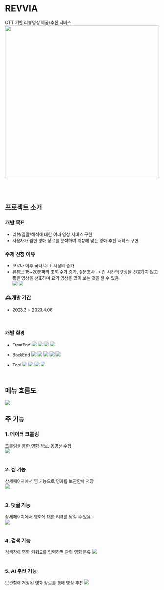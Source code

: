 # REVVIA
OTT 기반 리뷰영상 제공/추천 서비스
<img src="https://github.com/2022-SMHRD-KDT-DataDesign-1/E1i4/assets/117342414/85d973ef-7bef-46d8-b594-01e7cdee168c" style="width:100%; height:500px"/>
<br><br><br><br>

## 프로젝트 소개
### 개발 목표
- 리뷰/결말/해석에 대한 여러 영상 서비스 구현
- 사용자가 찜한 영화 장르를 분석하여 취향에 맞는 영화 추천 서비스 구현
### 주제 선정 이유
- 코로나 이후 국내 OTT 시장의 증가
- 유튜브 15~20분짜리 조회 수가 증가, 설문조사 -> 긴 시간의 영상을 선호하지 않고 짧은 영상을 선호하며 요약 영상을 많이 보는 것을 알 수 있음
  <div>
    <img src="https://github.com/2022-SMHRD-KDT-DataDesign-1/E1i4/assets/117342414/e690a1ce-e8bf-4943-b9c8-1d808d0e0fdb" />
    <img src="https://github.com/2022-SMHRD-KDT-DataDesign-1/E1i4/assets/117342414/5e63e223-af5b-40b7-8731-270c49694827" />
  </div>
  
### 🕰개발 기간
  - 2023.3 ~ 2023.4.06
<br>

### 개발 환경
- FrontEnd
<img src="https://img.shields.io/badge/HTML5-E34F26?style=flat-square&logo=html5&logoColor=white"/> <img src="https://img.shields.io/badge/CSS3-1572B6?style=flat-square&logo=css3&logoColor=white"/> <img src="https://img.shields.io/badge/JavaScript-F7DF1E?style=flat-square&logo=javascript&logoColor=black"/> <img src="https://img.shields.io/badge/jQuery-0769AD?style=flat-square&logo=jQuery&logoColor=white"/>

- BackEnd
<img src="https://img.shields.io/badge/java-007396?style=flat-square&logo=java&logoColor=white"/> <img src="https://img.shields.io/badge/JSP-F37626?style=flat-square&logo=JSP&logoColor=black"/> <img src="https://img.shields.io/badge/Python-3776AB?style=flat-square&logo=Python&logoColor=white"/> <img src="https://img.shields.io/badge/Apache Tomcat-F8DC75?style=flat-square&logo=apachetomcat&logoColor=black"/>  <img src="https://img.shields.io/badge/Oracle-F80000?style=flat-square&logo=Oracle&logoColor=white"/>

- Tool
<img src="https://img.shields.io/badge/Eclipse%20IDE-2C2255.svg?&style=flat-square&logo=Eclipse%20IDE&logoColor=white"/> <img src="https://img.shields.io/badge/Visual Studio Code-007ACC?style=flat-square&logo=Visual Studio Code&logoColor=white"/> <img src="https://img.shields.io/badge/Jupyter-F37626?style=flat-square&logo=Jupyter Code&logoColor=white"/> <img src="https://img.shields.io/badge/GitHub-181717?style=flat-square&logo=GitHub&logoColor=white"/>

<br>

## 메뉴 흐름도

<img src="https://github-production-user-asset-6210df.s3.amazonaws.com/117342414/345303499-4a8b4ef4-8932-4efe-bf89-bb71ba540ebe.png?X-Amz-Algorithm=AWS4-HMAC-SHA256&X-Amz-Credential=AKIAVCODYLSA53PQK4ZA%2F20240703%2Fus-east-1%2Fs3%2Faws4_request&X-Amz-Date=20240703T062237Z&X-Amz-Expires=300&X-Amz-Signature=b84943f2224fef92ff411998e6fb030da1e375f9f13edf85661fc51e14d05b97&X-Amz-SignedHeaders=host&actor_id=117342414&key_id=0&repo_id=618228873"/>
<br>

## 주 기능
### 1. 데이터 크롤링
  크롤링을 통한 영화 정보, 동영상 수집
  <br>
  <img src="https://github.com/2022-SMHRD-KDT-DataDesign-1/E1i4/assets/117342414/2d31b582-3a9f-4bce-85b3-73a300da1906" />
  <br><br>
### 2. 찜 기능
  상세페이지에서 찜 기능으로 영화를 보관함에 저장
  <br>
  <img src="https://github.com/2022-SMHRD-KDT-DataDesign-1/E1i4/assets/117342414/8f5706bc-8398-495a-984c-93fcdc076c24" />
  <br><br>
### 3. 댓글 기능
  상세페이지에서 영화에 대한 리뷰를 남길 수 있음
  <br>
  <img src="https://github.com/2022-SMHRD-KDT-DataDesign-1/E1i4/assets/117342414/0e3a1592-21b5-403f-ad2c-23d12f0e2d5a" />
  <br><br>
### 4. 검색 기능
  검색창에 영화 키워드를 입력하면 관련 영화 분류
  <img src="https://github.com/2022-SMHRD-KDT-DataDesign-1/E1i4/assets/117342414/91c7ebf2-7b22-4518-93ab-05a8f0c769d2" />
  <br><br>
### 5. AI 추천 기능
  보관함에 저장된 영화 장르를 통해 영상 추천
  <img src="https://github.com/2022-SMHRD-KDT-DataDesign-1/E1i4/assets/117342414/91c7ebf2-7b22-4518-93ab-05a8f0c769d2" />
  <br><br>
